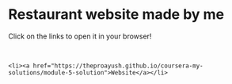 <!DOCTYPE html>
<html>
<body>
	<h1>Restaurant website made by me</h1>
	<p>Click on the links to open it in your browser!</p>
	<br>

	<li><a href="https://theproayush.github.io/coursera-my-solutions/module-5-solution">Website</a></li>

</body>
</html>
